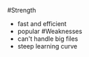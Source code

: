 #Strength
- fast and efficient
- popular
#Weaknesses
- can't handle big files
- steep learning curve